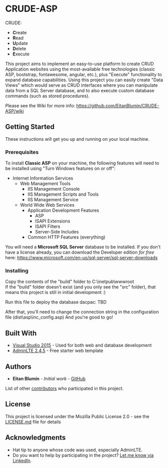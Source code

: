 # CRUDE-ASP

CRUDE:

- **C**reate
- **R**ead
- **U**pdate
- **D**elete
- **E**xecute

This project aims to implement an easy-to-use platform to create CRUD Application websites using the most-available free technologies (classic ASP, bootstrap, fontawesome, angular, etc.), plus "Execute" functionality to expand database capabilities.
Using this project you can easily create "Data Views" which would serve as CRUD interfaces where you can manipulate data from a SQL Server database, and to also execute custom database commands (such as stored procedures).

Please see the Wiki for more info:
https://github.com/EitanBlumin/CRUDE-ASP/wiki

## Getting Started

These instructions will get you up and running on your local machine.

### Prerequisites

To install **Classic ASP** on your machine, the following features will need to be installed using "Turn Windows features on or off":
- Internet Information Services
  - Web Management Tools
    - IIS Management Console
    - IIS Management Scripts and Tools
    - IIS Management Service
  - World Wide Web Services
    - Application Development Features
      - ASP
 	  - ISAPI Extensions
 	  - ISAPI Filters
 	  - Server-Side Includes
    - Common HTTP Features (everything)

You will need a **Microsoft SQL Server** database to be installed.
If you don't have a license already, you can download the Developer edition *for free* here:
https://www.microsoft.com/en-us/sql-server/sql-server-downloads

### Installing

Copy the contents of the "build" folder to C:\inetpub\wwwroot\
If the "build" folder doesn't exist (and you only see the "src" folder), that means this project is still in initial development :)

Run this file to deploy the database dacpac: TBD

After that, you'll need to change the connection string in the configuration file (dist\asp\inc_config.asp)
And you're good to go!

## Built With

* [Visual Studio 2015](https://visualstudio.microsoft.com/vs/older-downloads/) - Used for both web and database development
* [AdminLTE 2.4.5](https://adminlte.io/) - Free starter web template

## Authors

* **Eitan Blumin** - *Initial work* - [GitHub](https://github.com/EitanBlumin)

List of other [contributors](https://github.com/EitanBlumin/CRUDE-ASP/graphs/contributors) who participated in this project.

## License

This project is licensed under the Mozilla Public License 2.0 - see the [LICENSE.md](https://github.com/EitanBlumin/CRUDE-ASP/blob/master/LICENSE) file for details

## Acknowledgments

* Hat tip to anyone whose code was used, especially AdminLTE.
* Do you want to help by participating in the project? [Let me know via LinkedIn](https://www.linkedin.com/in/eitanblumin).
